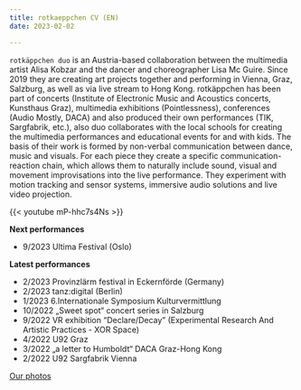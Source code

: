 ```yaml
---
title: rotkaeppchen CV (EN)
date: 2023-02-02

---
```


`rotkäppchen duo` is an Austria-based collaboration between the multimedia artist Alisa Kobzar and the dancer and choreographer Lisa Mc Guire. Since 2019 they are creating art projects together and performing in Vienna, Graz, Salzburg, as well as via live stream to Hong Kong. rotkäppchen has been part of concerts (Institute of Electronic Music and Acoustics  concerts, Kunsthaus Graz), multimedia exhibitions (Pointlessness), conferences (Audio Mostly, DACA) and also produced their own performances (TIK, Sargfabrik, etc.), also duo collaborates with the local schools for creating the multimedia performances and educational events for and with kids. The basis of their work is formed by non-verbal communication between dance, music and visuals. For each piece they create a specific communication-reaction chain, which allows them to naturally include sound, visual and movement improvisations into the live performance. They experiment with motion tracking and sensor systems, immersive audio solutions and live video projection.


{{< youtube mP-hhc7s4Ns >}}



**Next performances**

- 9/2023 Ultima Festival (Oslo)

**Latest performances**

- 2/2023 Provinzlärm festival in Eckernförde (Germany)
- 2/2023 tanz:digital (Berlin)
- 1/2023 6.Internationale Symposium Kulturvermittlung
- 10/2022 „Sweet spot“ concert series in Salzburg
- 9/2022 VR exhibition “Declare/Decay” (Experimental Research And Artistic Practices - XOR Space)
- 4/2022 U92 Graz
- 3/2022 „a letter to Humboldt“ DACA Graz-Hong Kong
- 2/2022 U92 Sargfabrik Vienna

[Our photos](https://alisakobzar.github.io/duo-rotkaeppchen/2_rotkaeppchen-photos/)



